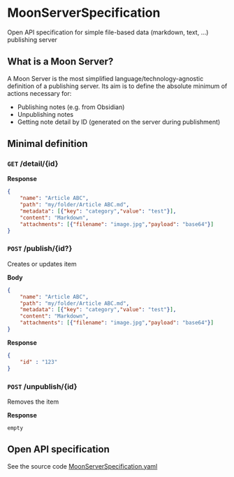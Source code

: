 # MoonServerSpecification
Open API specification for simple file-based data (markdown, text, ...) publishing server

## What is a Moon Server?
A Moon Server is the most simplified language/technology-agnostic definition of a publishing server. Its aim is to define the absolute minimum of actions necessary for:

- Publishing notes (e.g. from Obsidian)
- Unpublishing notes
- Getting note detail by ID (generated on the server during publishment)

## Minimal definition

### `GET` /detail/{id}

**Response**
```json
{
    "name": "Article ABC",
    "path": "my/folder/Article ABC.md",
    "metadata": [{"key": "category","value": "test"}],
    "content": "Markdown",
    "attachments": [{"filename": "image.jpg","payload": "base64"}]
}
```


### `POST` /publish/{id?}
Creates or updates item

**Body**
```json
{
    "name": "Article ABC",
    "path": "my/folder/Article ABC.md",
    "metadata": [{"key": "category","value": "test"}],
    "content": "Markdown",
    "attachments": [{"filename": "image.jpg","payload": "base64"}]
}
```

**Response**
```json
{
    "id" : "123"
}
```

### `POST` /unpublish/{id}
Removes the item

**Response**
```text
empty
```

## Open API specification
See the source code [MoonServerSpecification.yaml](MoonServerSpecification.yaml)

